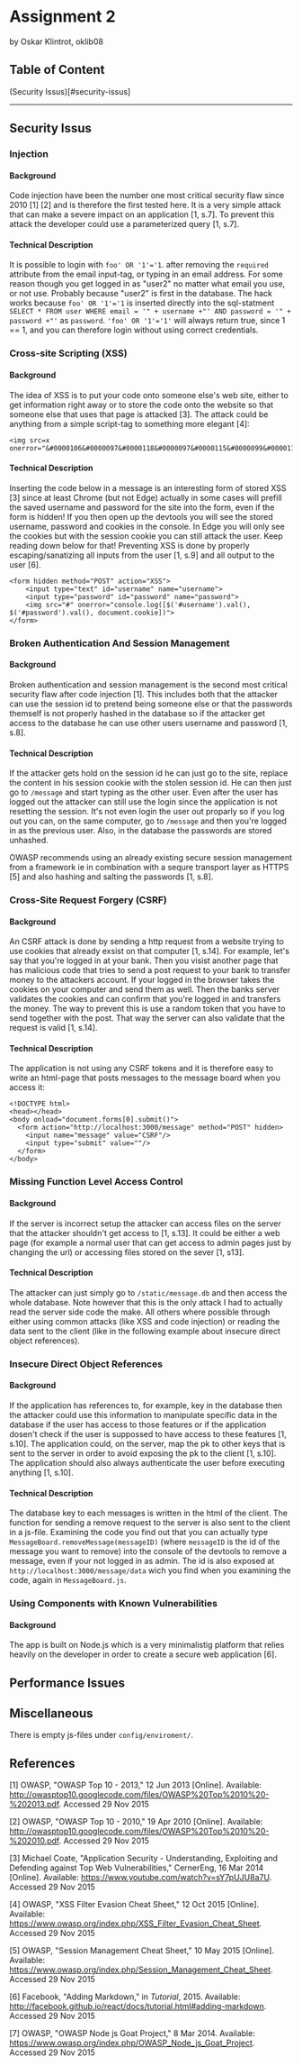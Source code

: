 # Assignment 2
by Oskar Klintrot, oklib08

## Table of Content
(Security Issus)[#security-issus]
________________

## Security Issus

### Injection

#### Background

Code injection have been the number one most critical security flaw since 2010 [1] [2] and is therefore the first tested here. It is a very simple attack that can make a severe impact on an application [1, s.7]. To prevent this attack the developer could use a parameterized query [1, s.7].

#### Technical Description

It is possible to login with `foo' OR '1'='1`.  after removing the `required` attribute from the email input-tag, or typing in an email address. For some reason though you get logged in as "user2" no matter what email you use, or not use. Probably because "user2" is first in the database. The hack works because `foo' OR '1'='1` is inserted directly into the sql-statment `SELECT * FROM user WHERE email = '" + username +"' AND password = '" + password +"'` as `password`. `'foo' OR '1'='1'` will always return true, since 1 == 1, and you can therefore login without using correct credentials.

### Cross-site Scripting (XSS)

#### Background

The idea of XSS is to put your code onto someone else's web site, either to get information right away or to store the code onto the website so that someone else that uses that page is attacked [3]. The attack could be anything from a simple script-tag to something more elegant [4]:
```
<img src=x onerror="&#0000106&#0000097&#0000118&#0000097&#0000115&#0000099&#0000114&#0000105&#0000112&#0000116&#0000058&#0000097&#0000108&#0000101&#0000114&#0000116&#0000040&#0000039&#0000088&#0000083&#0000083&#0000039&#0000041">
```

#### Technical Description

Inserting the code below in a message is an interesting form of stored XSS [3] since at least Chrome (but not Edge) actually in some cases will prefill the saved username and password for the site into the form, even if the form is hidden! If you then open up the devtools you will see the stored username, password and cookies in the console. In Edge you will only see the cookies but with the session cookie you can still attack the user. Keep reading down below for that! Preventing XSS is done by properly escaping/sanatizing all inputs from the user [1, s.9] and all output to the user [6].
```
<form hidden method="POST" action="XSS">
    <input type="text" id="username" name="username">
    <input type="password" id="password" name="password">
    <img src="#" onerror="console.log([$('#username').val(), $('#password').val(), document.cookie])">
</form>
```

### Broken Authentication And Session Management

#### Background

Broken authentication and session management is the second most critical security flaw after code injection [1]. This includes both that the attacker can use the session id to pretend being someone else or that the passwords themself is not properly hashed in the database so if the attacker get access to the database he can use other users username and password [1, s.8].

#### Technical Description

If the attacker gets hold on the session id he can just go to the site, replace the content in his session cookie with the stolen session id. He can then just go to `/message` and start typing as the other user. Even after the user has logged out the attacker can still use the login since the application is not resetting the session. It's not even login the user out proparly so if you log out you can, on the same computer, go to `/message` and then you're logged in as the previous user. Also, in the database the passwords are stored unhashed.

OWASP recommends using an already existing secure session management from a framework ie in combination with a sequre transport layer as HTTPS [5] and also hashing and salting the passwords [1, s.8].

### Cross-Site Request Forgery (CSRF)

#### Background

An CSRF attack is done by sending a http request from a website trying to use cookies that already exsist on that computer [1, s.14]. For example, let's say that you're logged in at your bank. Then you visist another page that has malicious code that tries to send a post request to your bank to transfer money to the attackers account. If your logged in the browser takes the cookies on your computer and send them as well. Then the banks server validates the cookies and can confirm that you're logged in and transfers the money. The way to prevent this is use a random token that you have to send together with the post. That way the server can also validate that the request is valid [1, s.14].

#### Technical Description

The application is not using any CSRF tokens and it is therefore easy to write an html-page that posts messages to the message board when you access it:
```
<!DOCTYPE html>
<head></head>
<body onload="document.forms[0].submit()">
  <form action="http://localhost:3000/message" method="POST" hidden>
    <input name="message" value="CSRF"/>
    <input type="submit" value=""/>
  </form>
</body>
```

### Missing Function Level Access Control

#### Background

If the server is incorrect setup the attacker can access files on the server that the attacker shouldn't get access to [1, s.13]. It could be either a web page (for example a normal user that can get access to admin pages just by changing the url) or accessing files stored on the sever [1, s13].

#### Technical Description

The attacker can just simply go to `/static/message.db` and then access the whole database. Note however that this is the only attack I had to actually read the server side code the make. All others where possible through either using common attacks (like XSS and code injection) or reading the data sent to the client (like in the following example about insecure direct object references).

### Insecure Direct Object References

#### Background

If the application has references to, for example, key in the database then the attacker could use this information to manipulate specific data in the database if the user has access to those features or if the application dosen't check if the user is suppossed to have access to these features [1, s.10]. The application could, on the server, map the pk to other keys that is sent to the server in order to avoid exposing the pk to the client [1, s.10]. The application should also always authenticate the user before executing anything [1, s.10].

#### Technical Description

The database key to each messages is written in the html of the client. The function for sending a remove request to the server is also sent to the client in a js-file. Examining the code you find out that you can actually type `MessageBoard.removeMessage(messageID)` (where `messageID` is the id of the message you want to remove) into the console of the devtools to remove a message, even if your not logged in as admin. The id is also exposed at `http://localhost:3000/message/data` wich you find when you examining the code, again in `MessageBoard.js`.

### Using Components with Known Vulnerabilities

#### Background

The app is built on Node.js which is a very minimalistig platform that relies heavily on the developer in order to create a secure web application [6].

## Performance Issues



## Miscellaneous

There is empty js-files under `config/enviroment/`.

## References
[1] OWASP, "OWASP Top 10 - 2013," 12 Jun 2013 [Online]. Available: http://owasptop10.googlecode.com/files/OWASP%20Top%2010%20-%202013.pdf. Accessed 29 Nov 2015

[2] OWASP, "OWASP Top 10 - 2010," 19 Apr 2010 [Online]. Available: http://owasptop10.googlecode.com/files/OWASP%20Top%2010%20-%202010.pdf. Accessed 29 Nov 2015

[3] Michael Coate, "Application Security - Understanding, Exploiting and Defending against Top Web Vulnerabilities," CernerEng, 16 Mar 2014 [Online]. Available: https://www.youtube.com/watch?v=sY7pUJU8a7U. Accessed 29 Nov 2015

[4] OWASP, "XSS Filter Evasion Cheat Sheet," 12 Oct 2015 [Online]. Available: https://www.owasp.org/index.php/XSS_Filter_Evasion_Cheat_Sheet. Accessed 29 Nov 2015

[5] OWASP, "Session Management Cheat Sheet," 10 May 2015 [Online]. Available: https://www.owasp.org/index.php/Session_Management_Cheat_Sheet. Accessed 29 Nov 2015

[6] Facebook, "Adding Markdown," in _Tutorial_, 2015. Available: http://facebook.github.io/react/docs/tutorial.html#adding-markdown. Accessed 29 Nov 2015

[7] OWASP, "OWASP Node js Goat Project," 8 Mar 2014. Available: https://www.owasp.org/index.php/OWASP_Node_js_Goat_Project. Accessed 29 Nov 2015
